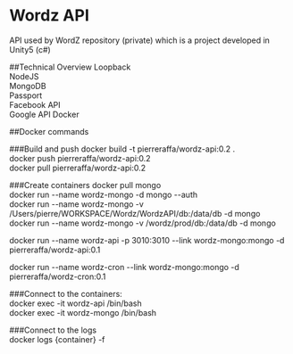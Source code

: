 # Wordz API

API used by WordZ repository (private) which is a project developed in Unity5 (c#)

##Technical Overview
Loopback  
NodeJS  
MongoDB  
Passport  
Facebook API  
Google API
Docker

##Docker commands

###Build and push
docker build -t pierreraffa/wordz-api:0.2 .  
docker push pierreraffa/wordz-api:0.2  
docker pull pierreraffa/wordz-api:0.2

###Create containers
docker pull mongo  
docker run --name wordz-mongo -d mongo --auth  
docker run --name wordz-mongo -v /Users/pierre/WORKSPACE/Wordz/WordzAPI/db:/data/db -d mongo  
docker run --name wordz-mongo -v /wordz/prod/db:/data/db -d mongo
    
docker run --name wordz-api -p 3010:3010 --link wordz-mongo:mongo -d pierreraffa/wordz-api:0.1  

docker run --name wordz-cron --link wordz-mongo:mongo -d pierreraffa/wordz-cron:0.1  
  
###Connect to the containers:  
docker exec -it wordz-api /bin/bash  
docker exec -it wordz-mongo /bin/bash  

###Connect to the logs  
docker logs {container} -f